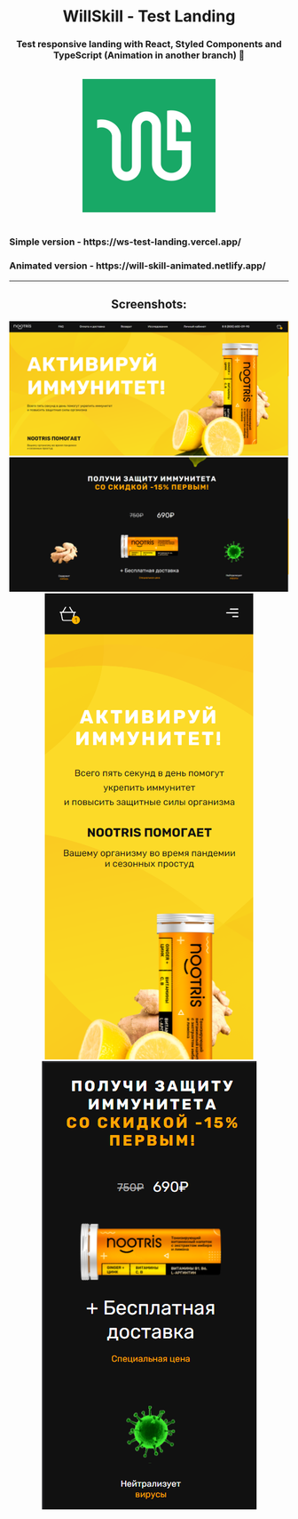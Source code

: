 <h1 align='center'>WillSkill - Test Landing</h1>
<h3 align='center'>Test responsive landing with React, Styled Components and TypeScript (Animation in another branch) 🎨</h3>
<br/>
<div align='center'><img  src='./logo.png' /></div>

<br/>

<h3>Simple version - https://ws-test-landing.vercel.app/</h3>
<h3>Animated version - https://will-skill-animated.netlify.app/</h3>

<hr/>
<h2 align='center'> Screenshots:</h2>
<div align='center'>
<img src='./1.png'/>
<img src='./2.png'/>
<img src='./3.png'/>
<img src='./4.png'/>

</div>